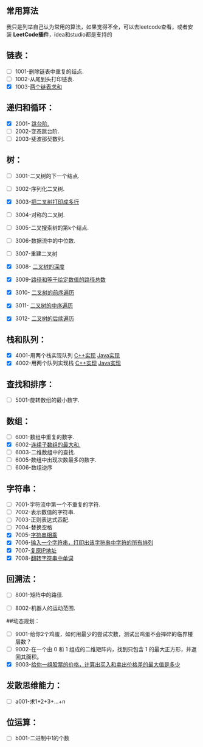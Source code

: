 ## 常用算法

我只是列举自己认为常用的算法，如果觉得不全，可以去leetcode查看，或者安装 **LeetCode插件**，idea和studio都是支持的

## 链表：

- [ ] 1001-删除链表中重复的结点. 
- [ ] 1002-从尾到头打印链表.
- [x] 1003-[两个链表求和](code/1003-两数求和.java)

## 递归和循环：

- [x] 2001- [跳台阶.](code/2001-跳台阶.java)
- [ ] 2002-变态跳台阶. 
- [ ] 2003-斐波那契数列. 

## 树：

- [ ] 3001-二叉树的下一个结点.
- [ ] 3002-序列化二叉树.
- [x] 3003-[把二叉树打印成多行](code/3003-二叉树层次遍历.cpp)
- [ ] 3004-对称的二叉树. 
- [ ] 3005-二叉搜索树的第k个结点.
- [ ] 3006-数据流中的中位数. 
- [ ] 3007-重建二叉树
- [x] 3008- [二叉树的深度](code/3008-二叉树深度.java)
- [x] 3009-[路径和等于给定数值的路径总数](code/路径和等于给定数值的路径总数.md)
- [x] 3010- [二叉树的前序遍历](code/3010-二叉树的前序遍历.java)
- [x] 3011- [二叉树的中序遍历](code/3011-二叉树的中序遍历.java)
- [x] 3012- [二叉树的后续遍历](code/3012-二叉树的后序遍历.java)


## 栈和队列：

- [x] 4001-用两个栈实现队列  [C++实现](code/4001-两个栈实现队列.cpp)  [Java实现](code/4001-两个栈实现队列.java)
- [x] 4002-用两个队列实现栈  [C++实现](code/4002-两个队列实现栈.cpp)  [Java实现](code/4002-两个队列实现栈.java)

## 查找和排序：

- [ ] 5001-旋转数组的最小数字.

## 数组：

- [ ] 6001-数组中重复的数字. 
- [x] 6002-[连续子数组的最大和.](code/6002-最大子序和.java)
- [ ] 6003-二维数组中的查找.
- [ ] 6005-数组中出现次数最多的数字.
- [ ] 6006-数组逆序

## 字符串：

- [ ] 7001-字符流中第一个不重复的字符. 
- [ ] 7002-表示数值的字符串. 
- [ ] 7003-正则表达式匹配. 
- [ ] 7004-替换空格
- [x] 7005-[字符串相乘](code/7005-字符串相乘.md)
- [x] 7006-[输入一个字符串，打印出该字符串中字符的所有排列](code/7006-字符的所有排列.java)
- [x] 7007-[复原IP地址](code/7007-复原IP地址.java)
- [x] 7008-[翻转字符串中单词](code/7008-翻转字符串中单词.java)

## 回溯法：

- [ ] 8001-矩阵中的路径.

- [ ] 8002-机器人的运动范围.

##动态规划：

- [ ] 9001-给你2个鸡蛋，如何用最少的尝试次数，测试出鸡蛋不会摔碎的临界楼层数？
- [ ] 9002-在一个由 0 和 1 组成的二维矩阵内，找到只包含 1 的最大正方形，并返回其面积。
- [x] 9003-[给你一组股票的价格，计算出买入和卖出价格差的最大值是多少](code/9003-买卖股票最佳时机.java)

## 发散思维能力：

- [ ] a001-求1+2+3+...+n

## 位运算：

- [ ] b001-二进制中1的个数